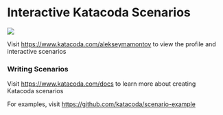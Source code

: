 # Interactive Katacoda Scenarios

[![](http://shields.katacoda.com/katacoda/alekseymamontov/count.svg)](https://www.katacoda.com/alekseymamontov "Get your profile on Katacoda.com")

Visit https://www.katacoda.com/alekseymamontov to view the profile and interactive scenarios

### Writing Scenarios
Visit https://www.katacoda.com/docs to learn more about creating Katacoda scenarios

For examples, visit https://github.com/katacoda/scenario-example
